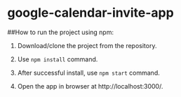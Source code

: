 # google-calendar-invite-app

##How to run the project using npm:

1. Download/clone the project from the repository.

2. Use `npm install` command.

3. After successful install, use `npm start` command.

4. Open the app in browser at http://localhost:3000/.
